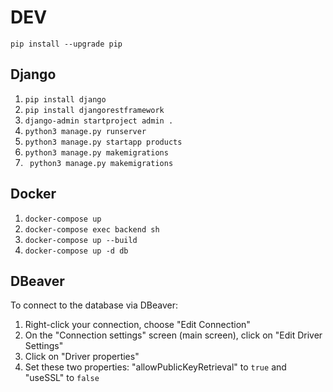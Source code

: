 # DEV
`pip install --upgrade pip`
## Django
1. `pip install django`
2. `pip install djangorestframework`
3. `django-admin startproject admin .`
4. `python3 manage.py runserver`
5. `python3 manage.py startapp products`
6. `python3 manage.py makemigrations`
7. ` python3 manage.py makemigrations`
## Docker
1. `docker-compose up`
2. `docker-compose exec backend sh`
3. `docker-compose up --build`
4. `docker-compose up -d db`
## DBeaver
To connect to the database via DBeaver:
1. Right-click your connection, choose "Edit Connection"
2. On the "Connection settings" screen (main screen), click on "Edit Driver Settings"
3. Click on "Driver properties"
4. Set these two properties: "allowPublicKeyRetrieval" to `true` and "useSSL" to `false`